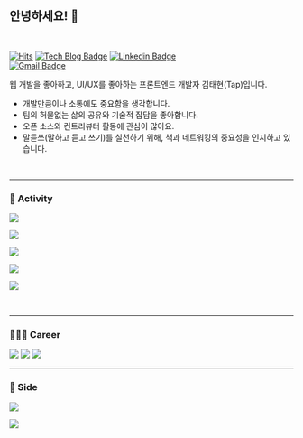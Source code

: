 
<!--![header](https://capsule-render.vercel.app/api?type=rounded&height=200&color=gradient&text=Welcome%20to%20my%20Github!&textBg=false&fontColor=ffffff&fontAlign=50&animation=twinkling) -->

## 안녕하세요! 🫡
<br/>

[![Hits](https://hits.seeyoufarm.com/api/count/incr/badge.svg?url=https%3A%2F%2Fgithub.com%2FTap-Kim%2Fhit-counter&count_bg=%232AD6EF&title_bg=%23191919&icon=&icon_color=%23E7E7E7&title=hits&edge_flat=false)](https://hits.seeyoufarm.com)
[![Tech Blog Badge](http://img.shields.io/badge/-Tech%20blog-black?style=flat-square&logo=bloglovin&link=https://ironist-tapkim.tistory.com/)](https://ironist-tapkim.tistory.com/)
[![Linkedin Badge](https://img.shields.io/badge/-LinkedIn-blue?style=flat-square&logo=Linkedin&logoColor=white&link=https://www.linkedin.com/in/taehyeon-kim-44432bb6/)](https://www.linkedin.com/in/taehyeon-kim-44432bb6/)	
[![Gmail Badge](https://img.shields.io/badge/Gmail-d14836?style=flat-square&logo=Gmail&logoColor=white&link=mailto:rlaxogus0517@gmail.com)](mailto:rlaxogus0517@gmail.com)

웹 개발을 좋아하고, UI/UX를 좋아하는 프론트엔드 개발자 김태현(Tap)입니다.

- 개발만큼이나 소통에도 중요함을 생각합니다.
- 팀의 허물없는 삶의 공유와 기술적 잡담을 좋아합니다.
- 오픈 소스와 컨트리뷰터 활동에 관심이 많아요.
- 말듣쓰(말하고 듣고 쓰기)를 실천하기 위해, 책과 네트워킹의 중요성을 인지하고 있습니다.

<br/>


---

### 👀 Activity

<a href="https://github.com/Korean-FE-Article"><img src='https://img.shields.io/badge/2024.02 ~ ing -📝 FE Article 번역 활동 모임-48BF53'/></a>

<a href="https://github.com/FrontendStudySeoul"><img src='https://img.shields.io/badge/2023.11 ~ ing -📚 서울 프론트엔드 스터디-FF9900'/></a>

<a href="https://zzsza.notion.site/ac5b18a482fb4df497d4e8257ad4d516"><img src='https://img.shields.io/badge/2023.11 ~ 2024.04 -✍️ 글또 9기-CC9966'/></a>

<a href="https://danielkim88.notion.site/GDG-Incheon-Songdo-3d00a1dbf75949cdaf8ce12665c75750"><img src='https://img.shields.io/badge/2023.07 ~ 2023.12 -👀 GDG Songdo/Incheon-99CCFF'/></a>

<a href="https://toss.tech/article/frontend-diving-club"><img src='https://img.shields.io/badge/2023.11 ~ 2023.11 -🤿 프론트엔드 다이빙 클럽-164863'/></a>

<br/>


---


### 👨🏻‍💻 Career

<img src='https://img.shields.io/badge/2022.04 ~ ing -이스트소프트-0000FF'/>  
<img src='https://img.shields.io/badge/2018.05 ~ 2022.04.04 - 더존비즈온-0099FF'/>  
<img src='https://img.shields.io/badge/2012.02 ~ 2018.02 - 동서대학교-FF3333'/>  

<br/>

---

### 👨 Side

<a href="https://github.com/ZIPJUNG"><img src='https://img.shields.io/badge/2022.12 ~ 2023.12 -🎯 사내 스터디 ZIPZUG-CC0066'/></a>

<a href="https://github.com/NAMSAN-MT"><img src='https://img.shields.io/badge/2023.06 ~ 2023.09 -⛰️ Namsan-0000CC'/></a>

<br/>
